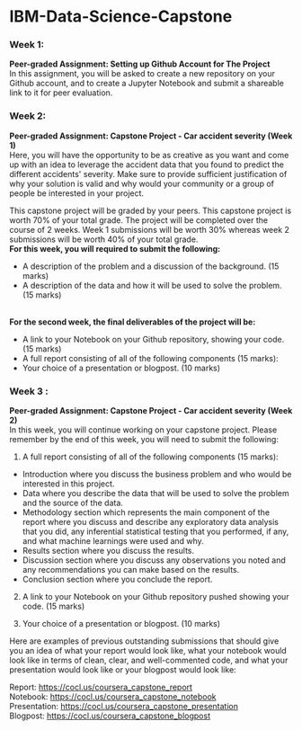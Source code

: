 # IBM-Data-Science-Capstone


### Week 1:
**Peer-graded Assignment: Setting up Github Account for The Project**\
In this assignment, you will be asked to create a new repository on your Github account, and to create a Jupyter Notebook and submit a shareable link to it for peer evaluation.


### Week 2:
**Peer-graded Assignment: Capstone Project - Car accident severity (Week 1)**\
Here, you will have the opportunity to be as creative as you want and come up with an idea to leverage the accident data that you found to predict the different accidents' severity. Make sure to provide sufficient justification of why your solution is valid and why would your community or a group of people be interested in your project.

This capstone project will be graded by your peers. This capstone project is worth 70% of your total grade. The project will be completed over the course of 2 weeks. Week 1 submissions will be worth 30% whereas week 2 submissions will be worth 40% of your total grade.
\
**For this week, you will required to submit the following:**
+ A description of the problem and a discussion of the background. (15 marks)
+ A description of the data and how it will be used to solve the problem. (15 marks)

\
**For the second week, the final deliverables of the project will be:**
+ A link to your Notebook on your Github repository, showing your code. (15 marks)
+ A full report consisting of all of the following components (15 marks):
+ Your choice of a presentation or blogpost. (10 marks)


### Week 3 :
**Peer-graded Assignment: Capstone Project - Car accident severity (Week 2)**\
In this week, you will continue working on your capstone project. Please remember by the end of this week, you will need to submit the following:

1. A full report consisting of all of the following components (15 marks):
+ Introduction where you discuss the business problem and who would be interested in this project.
+ Data where you describe the data that will be used to solve the problem and the source of the data.
+ Methodology section which represents the main component of the report where you discuss and describe any exploratory data analysis that you did, any inferential statistical testing that you performed, if any, and what machine learnings were used and why.
+ Results section where you discuss the results.
+ Discussion section where you discuss any observations you noted and any recommendations you can make based on the results.
+ Conclusion section where you conclude the report.

2. A link to your Notebook on your Github repository pushed showing your code. (15 marks)

3. Your choice of a presentation or blogpost. (10 marks)

Here are examples of previous outstanding submissions that should give you an idea of what your report would look like, what your notebook would look like in terms of clean, clear, and well-commented code, and what your presentation would look like or your blogpost would look like:

Report: https://cocl.us/coursera_capstone_report \
Notebook: https://cocl.us/coursera_capstone_notebook \
Presentation: https://cocl.us/coursera_capstone_presentation \
Blogpost: https://cocl.us/coursera_capstone_blogpost
